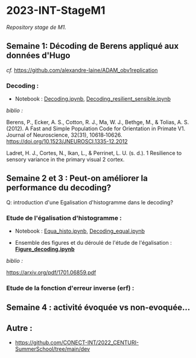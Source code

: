 # 2023-INT-StageM1
_Repository stage de M1._

## Semaine 1: Décoding de Berens appliqué aux données d'Hugo
_cf._ https://github.com/alexandre-laine/ADAM_obv1replication

### Decoding :
*  Notebook : [Decoding.ipynb](./Notebook/Decoding.ipynb), [Decoding_resilient_sensible.ipynb](./Notebook/Decoding_resilient_sensible.ipynb)

_biblio :_ 

Berens, P., Ecker, A. S., Cotton, R. J., Ma, W. J., Bethge, M., & Tolias, A. S. (2012). A Fast and Simple Population Code for Orientation in Primate V1. Journal of Neuroscience, 32(31), 10618‑10626. https://doi.org/10.1523/JNEUROSCI.1335-12.2012

Ladret, H. J., Cortes, N., Ikan, L., & Perrinet, L. U. (s. d.). 1 Resilience to sensory variance in the primary visual 2 cortex.

## Semaine 2 et 3 : Peut-on améliorer la performance du decoding?

Q: introduction d'une Egalisation d'histogramme dans le decoding?

### Etude de l'égalisation d'histogramme :
*  Notebook : [Equa_histo.ipynb](./Notebook/Equa_histo.ipynb), [Decoding_equal.ipynb](./Notebook/Decoding_equal.ipynb)

*  Ensemble des figures et du déroulé de l'étude de l'égalisation : [**Figure_decoding.ipynb**](./Notebook/Figure_decoding.ipynb)

_biblio :_ 

https://arxiv.org/pdf/1701.06859.pdf

### Etude de la fonction d'erreur inverse (erf) :


## Semaine 4 : activité évoquée vs non-evoquée...

## Autre :

* https://github.com/CONECT-INT/2022_CENTURI-SummerSchool/tree/main/dev

